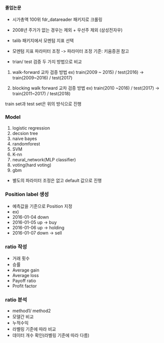 #### 졸업논문
- 시가총액 100위 fdr_datareader 패키지로 크롤링
- 2008년 주가가 없는 경우는 제외 +  우선주 제외 (삼성전자우)

- talib 패키지에서 모멘텀 지표 선택
- 모멘텀 지표 파라미터 조정 -> 파라미터 조정 기준: 키움증권 참고
- trian/ test 검증 두 가지 방법으로 비교


1. walk-forward 교차 검증 방법
ex) train(2009 ~ 2015) / test(2016)  -> train(2009~2016) / test(2017)

2. blocking walk forward 교차 검증 방법
ex) train(2010 ~2016) / test(2017)  ->  train(2011~2017) / test(2018)

train set과 test set은 위의 방식으로 진행

### Model
1. logistic regression
2. decsion tree
3. naive bayes
4. randomforest
5. SVM
6. K-nn
7. neural_network(MLP classifier)
8. voting(hard voting)
7. gbm
- 별도의 파라미터 조정은 없고 default 값으로 진행


### Position label 생성
- 예측값을 기준으로 Position 지정
- ex)
- 2016-01-04 down 
- 2016-01-05 up -> buy
- 2016-01-06 up -> holding
- 2016-01-07 down -> sell

### ratio 작성
- 거래 횟수
- 승률
- Average gain
- Average loss
- Payoff ratio
- Profit factor


### ratio 분석
- method1/ method2
- 모델간 비교
- 누적수익
- 라벨링 기준에 따라 비교
- 데이터 개수 확인(라벨링 기준에 따라 다름)


